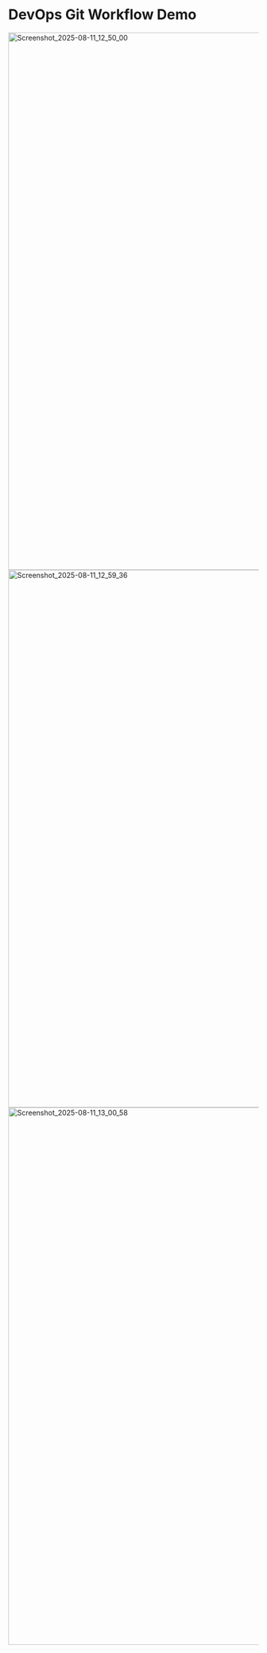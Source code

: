 # DevOps Git Workflow Demo
<img width="1920" height="1080" alt="Screenshot_2025-08-11_12_50_00" src="https://github.com/user-attachments/assets/521994f6-bc70-4be4-8f6a-6ec0c978a1da" />
<img width="1920" height="1080" alt="Screenshot_2025-08-11_12_59_36" src="https://github.com/user-attachments/assets/80e2b3bd-b10e-48e0-bcc6-5bb486293c2c" />
<img width="1920" height="1080" alt="Screenshot_2025-08-11_13_00_58" src="https://github.com/user-attachments/assets/c99554cc-caf0-4e49-a0bd-9d12e9c2d39f" />
